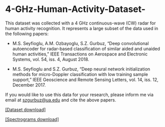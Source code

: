 # 4-GHz-Human-Activity-Dataset-

This dataset was collected with a 4 GHz continuous-wave (CW) radar for human activity recognition.  It represents a large subset of the data used in the following papers:

* M.S. Seyfioglu, A.M. Ozbayoglu, S.Z. Gurbuz, “Deep convolutional autoencoder for radar-based classification of similar aided and unaided human activities,” IEEE Transactions on Aerospace and Electronic Systems, vol. 54, iss. 4, August 2018. 

* M.S. Seyfioglu and S.Z. Gurbuz, “Deep neural network initialization methods for micro-Doppler classification with low training sample support,” IEEE Geoscience and Remote Sensing Letters, vol. 14, iss. 12, December 2017.

If you would like to use this data for your research, please inform me via email at szgurbuz@ua.edu and cite the above papers.

[[Dataset download]](https://drive.google.com/file/d/1skXKNrQrTi1ddZVNUaUxAg3b1tlrSYoL/view?usp=sharing)

[[Spectrograms download]](https://drive.google.com/file/d/1MgvVRqQ1sVgH_bYqLQ2qp4pYk3Gk7Kfo/view?usp=sharing)
